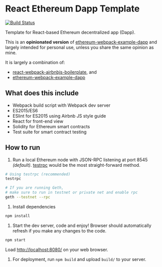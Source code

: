 # React Ethereum Dapp Template 

[![Build Status](https://travis-ci.org/romanwarrier982/react-ethereum-dapp-template.svg?branch=master)](https://travis-ci.org/romanwarrier982/react-ethereum-dapp-template)

Template for React-based Ethereum decentralized app (Dapp). 

This is an **opinionated version** of [ethereum-webpack-example-dapp](https://github.com/romanwarrier982/ethereum-webpack-example-dapp) and largely intended for personal use, unless you share the same opinion as mine.

It is largely a combination of:

- [react-webpack-airbnbjs-boilerplate](https://github.com/romanwarrier982/react-webpack-airbnbjs-boilerplate), and
- [ethereum-webpack-example-dapp](https://github.com/romanwarrier982/ethereum-webpack-example-dapp)

## What does this include

- Webpack build script with Webpack dev server
- ES2015/ES6
- ESlint for ES2015 using Airbnb JS style guide
- React for front-end view
- Solidity for Ethereum smart contracts
- Test suite for smart contract testing


## How to run

1. Run a local Ethereum node with JSON-RPC listening at port 8545 _(default)_. [testrpc](https://github.com/ethereumjs/testrpc) would be the most straight-forward method.

  ```bash
  # Using testrpc (recommended)
  testrpc

  # If you are running Geth, 
  # make sure to run in testnet or private net and enable rpc
  geth --testnet --rpc
  ```

1. Install dependencies

  ```bash
  npm install
  ```

1. Start the dev server, code and enjoy! Browser should automatically refresh if you make any changes to the code.

  ```bash
  npm start
  ```

  Load [http://localhost:8080/](http://localhost:8080/) on your web browser.

1. For deployment, run `npm build` and upload `build/` to your server.

